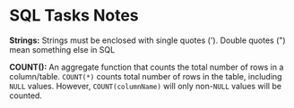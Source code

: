 # SQL Tasks Notes

**Strings:** Strings must be enclosed with single quotes ('). Double quotes (") mean something else in SQL

**COUNT():** An aggregate function that counts the total number of rows in a column/table. `COUNT(*)` counts total number of rows in the table, including `NULL` values. However, `COUNT(columnName)` will only non-`NULL` values will be counted.

